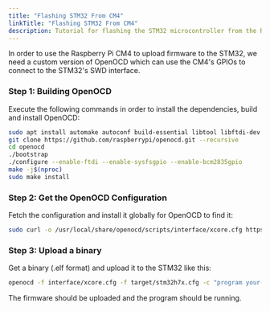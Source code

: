 ```yaml
---
title: "Flashing STM32 From CM4"
linkTitle: "Flashing STM32 From CM4"
description: Tutorial for flashing the STM32 microcontroller from the Raspberry Pi CM4.
---
```


In order to use the Raspberry Pi CM4 to upload firmware to the STM32, we need a custom version of OpenOCD which can use
the CM4's GPIOs to connect to the STM32's SWD interface.

### Step 1: Building OpenOCD
Execute the following commands in order to install the dependencies, build and install OpenOCD:
```bash
sudo apt install automake autoconf build-essential libtool libftdi-dev libusb-1.0-0-dev texinfo pkg-config rpi.gpio-common curl
git clone https://github.com/raspberrypi/openocd.git --recursive
cd openocd
./bootstrap
./configure --enable-ftdi --enable-sysfsgpio --enable-bcm2835gpio
make -j$(nproc)
sudo make install
```

### Step 2: Get the OpenOCD Configuration
Fetch the configuration and install it globally for OpenOCD to find it:
```bash
sudo curl -o /usr/local/share/openocd/scripts/interface/xcore.cfg https://core.x-tech.online/downloads/openocd-xcore.cfg
```

### Step 3: Upload a binary
Get a binary (.elf format) and upload it to the STM32 like this:
```bash
openocd -f interface/xcore.cfg -f target/stm32h7x.cfg -c "program your-binary.elf verify reset exit"
```
The firmware should be uploaded and the program should be running.
